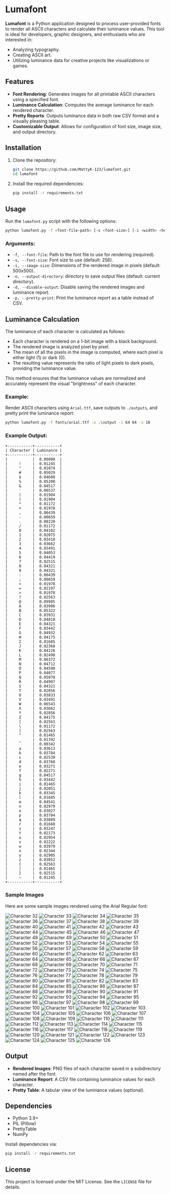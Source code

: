 # Lumafont

**Lumafont** is a Python application designed to process user-provided fonts to render all ASCII characters and calculate their luminance values. This tool is ideal for developers, graphic designers, and enthusiasts who are interested in:

- Analyzing typography.
- Creating ASCII art.
- Utilizing luminance data for creative projects like visualizations or games.

## Features

- **Font Rendering**: Generates images for all printable ASCII characters using a specified font.
- **Luminance Calculation**: Computes the average luminance for each rendered character.
- **Pretty Reports**: Outputs luminance data in both raw CSV format and a visually pleasing table.
- **Customizable Output**: Allows for configuration of font size, image size, and output directory.

## Installation

1. Clone the repository:
   ```bash
   git clone https://github.com/MattyK-123/lumafont.git
   cd lumafont
   ```
2. Install the required dependencies:
   ```bash
   pip install -r requirements.txt
   ```

## Usage

Run the `lumafont.py` script with the following options:

```bash
python lumafont.py -f <font-file-path> [-s <font-size>] [-i <width> <height>] [-o <output-directory>] [-d] [-p]
```

### Arguments:

- `-f, --font-file`: Path to the font file to use for rendering (required).
- `-s, --font-size`: Font size to use (default: 256).
- `-i, --image-size`: Dimensions of the rendered image in pixels (default: 500x500).
- `-o, --output-directory`: directory to save output files (default: current directory).
- `-d, --disable-output`: Disable saving the rendered images and luminance report.
- `-p, --pretty-print`: Print the luminance report as a table instead of CSV.

## Luminance Calculation

The luminance of each character is calculated as follows:

- Each character is rendered on a 1-bit image with a black background.
- The rendered image is analyzed pixel by pixel.
- The mean of all the pixels in the image is computed, where each pixel is either light (1) or dark (0).
- The resulting value represents the ratio of light pixels to dark pixels, providing the luminance value.

This method ensures that the luminance values are normalized and accurately represent the visual "brightness" of each character.

### Example:

Render ASCII characters using `Arial.ttf`, save outputs to `./outputs`, and pretty print the luminance report:

```bash
python lumafont.py -f fonts/arial.ttf -o .\output -i 64 64 -s 16
```

### Example Output:

```text
+-----------+-----------+
| Character | Luminance |
+-----------+-----------+
|           |  0.00000  |
|     !     |  0.01245  |
|     "     |  0.01074  |
|     #     |  0.05029  |
|     $     |  0.04688  |
|     %     |  0.05200  |
|     &     |  0.04517  |
|     '     |  0.00537  |
|     (     |  0.01904  |
|     )     |  0.01904  |
|     *     |  0.01172  |
|     +     |  0.01978  |
|     ,     |  0.00439  |
|     -     |  0.00659  |
|     .     |  0.00220  |
|     /     |  0.01172  |
|     0     |  0.04102  |
|     1     |  0.02075  |
|     2     |  0.03418  |
|     3     |  0.03662  |
|     4     |  0.03491  |
|     5     |  0.04053  |
|     6     |  0.04419  |
|     7     |  0.02515  |
|     8     |  0.04321  |
|     9     |  0.04321  |
|     :     |  0.00439  |
|     ;     |  0.00659  |
|     <     |  0.01978  |
|     =     |  0.02197  |
|     >     |  0.01978  |
|     ?     |  0.02563  |
|     @     |  0.09985  |
|     A     |  0.03906  |
|     B     |  0.05322  |
|     C     |  0.03931  |
|     D     |  0.04810  |
|     E     |  0.04321  |
|     F     |  0.03442  |
|     G     |  0.04932  |
|     H     |  0.04175  |
|     I     |  0.01685  |
|     J     |  0.02368  |
|     K     |  0.04126  |
|     L     |  0.02490  |
|     M     |  0.06372  |
|     N     |  0.04712  |
|     O     |  0.04590  |
|     P     |  0.04077  |
|     Q     |  0.05078  |
|     R     |  0.04907  |
|     S     |  0.04321  |
|     T     |  0.02856  |
|     U     |  0.03833  |
|     V     |  0.03491  |
|     W     |  0.06543  |
|     X     |  0.03662  |
|     Y     |  0.02856  |
|     Z     |  0.04175  |
|     [     |  0.02563  |
|     \     |  0.01172  |
|     ]     |  0.02563  |
|     ^     |  0.01465  |
|     _     |  0.01392  |
|     `     |  0.00342  |
|     a     |  0.03613  |
|     b     |  0.03784  |
|     c     |  0.02539  |
|     d     |  0.03760  |
|     e     |  0.03271  |
|     f     |  0.02271  |
|     g     |  0.04517  |
|     h     |  0.03442  |
|     i     |  0.01465  |
|     j     |  0.02051  |
|     k     |  0.03345  |
|     l     |  0.01685  |
|     m     |  0.04541  |
|     n     |  0.02979  |
|     o     |  0.03027  |
|     p     |  0.03784  |
|     q     |  0.03809  |
|     r     |  0.01660  |
|     s     |  0.03247  |
|     t     |  0.02173  |
|     u     |  0.02954  |
|     v     |  0.02222  |
|     w     |  0.03979  |
|     x     |  0.02344  |
|     y     |  0.02905  |
|     z     |  0.03052  |
|     {     |  0.02563  |
|     |     |  0.01465  |
|     }     |  0.02515  |
|     ~     |  0.01245  |
+-----------+-----------+
```
### Sample Images

Here are some sample images rendered using the Arial Regular font:

![Character 32](./output/Arial%20Regular/32.png)
![Character 33](./output/Arial%20Regular/33.png)
![Character 34](./output/Arial%20Regular/34.png)
![Character 35](./output/Arial%20Regular/35.png)
![Character 36](./output/Arial%20Regular/36.png)
![Character 37](./output/Arial%20Regular/37.png)
![Character 38](./output/Arial%20Regular/38.png)
![Character 39](./output/Arial%20Regular/39.png)
![Character 40](./output/Arial%20Regular/40.png)
![Character 41](./output/Arial%20Regular/41.png)
![Character 42](./output/Arial%20Regular/42.png)
![Character 43](./output/Arial%20Regular/43.png)
![Character 44](./output/Arial%20Regular/44.png)
![Character 45](./output/Arial%20Regular/45.png)
![Character 46](./output/Arial%20Regular/46.png)
![Character 47](./output/Arial%20Regular/47.png)
![Character 48](./output/Arial%20Regular/48.png)
![Character 49](./output/Arial%20Regular/49.png)
![Character 50](./output/Arial%20Regular/50.png)
![Character 51](./output/Arial%20Regular/51.png)
![Character 52](./output/Arial%20Regular/52.png)
![Character 53](./output/Arial%20Regular/53.png)
![Character 54](./output/Arial%20Regular/54.png)
![Character 55](./output/Arial%20Regular/55.png)
![Character 56](./output/Arial%20Regular/56.png)
![Character 57](./output/Arial%20Regular/57.png)
![Character 58](./output/Arial%20Regular/58.png)
![Character 59](./output/Arial%20Regular/59.png)
![Character 60](./output/Arial%20Regular/60.png)
![Character 61](./output/Arial%20Regular/61.png)
![Character 62](./output/Arial%20Regular/62.png)
![Character 63](./output/Arial%20Regular/63.png)
![Character 64](./output/Arial%20Regular/64.png)
![Character 65](./output/Arial%20Regular/65.png)
![Character 66](./output/Arial%20Regular/66.png)
![Character 67](./output/Arial%20Regular/67.png)
![Character 68](./output/Arial%20Regular/68.png)
![Character 69](./output/Arial%20Regular/69.png)
![Character 70](./output/Arial%20Regular/70.png)
![Character 71](./output/Arial%20Regular/71.png)
![Character 72](./output/Arial%20Regular/72.png)
![Character 73](./output/Arial%20Regular/73.png)
![Character 74](./output/Arial%20Regular/74.png)
![Character 75](./output/Arial%20Regular/75.png)
![Character 76](./output/Arial%20Regular/76.png)
![Character 77](./output/Arial%20Regular/77.png)
![Character 78](./output/Arial%20Regular/78.png)
![Character 79](./output/Arial%20Regular/79.png)
![Character 80](./output/Arial%20Regular/80.png)
![Character 81](./output/Arial%20Regular/81.png)
![Character 82](./output/Arial%20Regular/82.png)
![Character 83](./output/Arial%20Regular/83.png)
![Character 84](./output/Arial%20Regular/84.png)
![Character 85](./output/Arial%20Regular/85.png)
![Character 86](./output/Arial%20Regular/86.png)
![Character 87](./output/Arial%20Regular/87.png)
![Character 88](./output/Arial%20Regular/88.png)
![Character 89](./output/Arial%20Regular/89.png)
![Character 90](./output/Arial%20Regular/90.png)
![Character 91](./output/Arial%20Regular/91.png)
![Character 92](./output/Arial%20Regular/92.png)
![Character 93](./output/Arial%20Regular/93.png)
![Character 94](./output/Arial%20Regular/94.png)
![Character 95](./output/Arial%20Regular/95.png)
![Character 96](./output/Arial%20Regular/96.png)
![Character 97](./output/Arial%20Regular/97.png)
![Character 98](./output/Arial%20Regular/98.png)
![Character 99](./output/Arial%20Regular/99.png)
![Character 100](./output/Arial%20Regular/100.png)
![Character 101](./output/Arial%20Regular/101.png)
![Character 102](./output/Arial%20Regular/102.png)
![Character 103](./output/Arial%20Regular/103.png)
![Character 104](./output/Arial%20Regular/104.png)
![Character 105](./output/Arial%20Regular/105.png)
![Character 106](./output/Arial%20Regular/106.png)
![Character 107](./output/Arial%20Regular/107.png)
![Character 108](./output/Arial%20Regular/108.png)
![Character 109](./output/Arial%20Regular/109.png)
![Character 110](./output/Arial%20Regular/110.png)
![Character 111](./output/Arial%20Regular/111.png)
![Character 112](./output/Arial%20Regular/112.png)
![Character 113](./output/Arial%20Regular/113.png)
![Character 114](./output/Arial%20Regular/114.png)
![Character 115](./output/Arial%20Regular/115.png)
![Character 116](./output/Arial%20Regular/116.png)
![Character 117](./output/Arial%20Regular/117.png)
![Character 118](./output/Arial%20Regular/118.png)
![Character 119](./output/Arial%20Regular/119.png)
![Character 120](./output/Arial%20Regular/120.png)
![Character 121](./output/Arial%20Regular/121.png)
![Character 122](./output/Arial%20Regular/122.png)
![Character 123](./output/Arial%20Regular/123.png)
![Character 124](./output/Arial%20Regular/124.png)
![Character 125](./output/Arial%20Regular/125.png)
![Character 126](./output/Arial%20Regular/126.png)

## Output

- **Rendered Images**: PNG files of each character saved in a subdirectory named after the font.
- **Luminance Report**: A CSV file containing luminance values for each character.
- **Pretty Table**: A tabular view of the luminance values (optional).

## Dependencies

- Python 3.9+
- PIL (Pillow)
- PrettyTable
- NumPy

Install dependencies via:
```bash
pip install -r requirements.txt
```
## License

This project is licensed under the MIT License. See the `LICENSE` file for details.